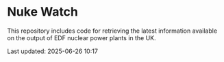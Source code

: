 # Nuke Watch

This repository includes code for retrieving the latest information available on the output of EDF nuclear power plants in the UK.

Last updated: 2025-06-26 10:17